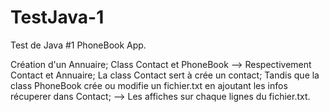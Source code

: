 # TestJava-1
Test de Java #1
PhoneBook App.

Création d'un Annuaire; Class Contact et PhoneBook --> Respectivement Contact et Annuaire;
La class Contact sert à crée un contact; Tandis que la class PhoneBook crée ou modifie un fichier.txt en ajoutant les infos récuperer dans Contact;
--> Les affiches sur chaque lignes du fichier.txt.
